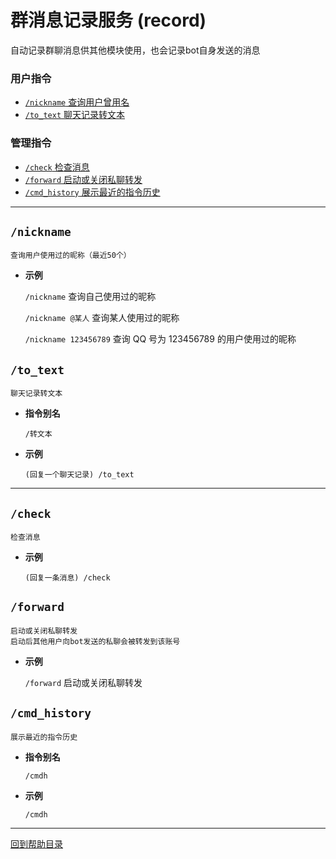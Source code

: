 # 群消息记录服务 (record)

自动记录群聊消息供其他模块使用，也会记录bot自身发送的消息

### 用户指令

- [`/nickname` 查询用户曾用名](#nickname)
- [`/to_text` 聊天记录转文本](#to_text)

### 管理指令

- [`/check` 检查消息](#check)
- [`/forward` 启动或关闭私聊转发](#forward)
- [`/cmd_history` 展示最近的指令历史](#cmd_history)

---

##  `/nickname`
```
查询用户使用过的昵称（最近50个）
```
- **示例**

    `/nickname` 查询自己使用过的昵称

    `/nickname @某人` 查询某人使用过的昵称

    `/nickname 123456789` 查询 QQ 号为 123456789 的用户使用过的昵称


## `/to_text`
```
聊天记录转文本
```
- **指令别名**

    `/转文本`

- **示例**

    `(回复一个聊天记录) /to_text`

---

##  `/check`
```
检查消息
```
- **示例**

    `(回复一条消息) /check`


##  `/forward`
```
启动或关闭私聊转发
启动后其他用户向bot发送的私聊会被转发到该账号
```

- **示例**

    `/forward` 启动或关闭私聊转发



##  `/cmd_history`
```
展示最近的指令历史
```
- **指令别名**

    `/cmdh`

- **示例**

    `/cmdh`
    

---

[回到帮助目录](./main.md)